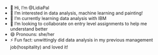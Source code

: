 - 👋 Hi, I’m @LidiaPal
- 👀 I’m interested in data analysis, machine learning and painting!
- 🌱 I’m currently learning data analysis with IBM
- 💞️ I’m looking to collaborate on entry level assignments to help me understand better
- 😄 Pronouns: she/her
- ⚡ Fun fact: unwittingly did data analysis in my previous management job(hospitality) and loved it!

<!---
LidiaPal/LidiaPal is a ✨ special ✨ repository because its `README.md` (this file) appears on your GitHub profile.
You can click the Preview link to take a look at your changes.
--->
